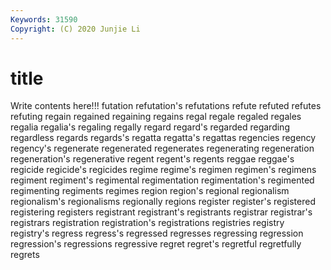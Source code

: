 ```yaml
---
Keywords: 31590
Copyright: (C) 2020 Junjie Li
---
```


# title

Write contents here!!!
futation 
refutation's 
refutations 
refute 
refuted 
refutes 
refuting 
regain 
regained
regaining 
regains 
regal 
regale 
regaled 
regales 
regalia 
regalia's 
regaling 
regally
regard 
regard's 
regarded 
regarding 
regardless 
regards 
regards's 
regatta 
regatta's 
regattas
regencies 
regency 
regency's 
regenerate 
regenerated 
regenerates 
regenerating 
regeneration 
regeneration's 
regenerative
regent 
regent's 
regents 
reggae 
reggae's 
regicide 
regicide's 
regicides 
regime 
regime's
regimen 
regimen's 
regimens 
regiment 
regiment's 
regimental 
regimentation 
regimentation's 
regimented 
regimenting
regiments 
regimes 
region 
region's 
regional 
regionalism 
regionalism's 
regionalisms 
regionally 
regions
register 
register's 
registered 
registering 
registers 
registrant 
registrant's 
registrants 
registrar 
registrar's
registrars 
registration 
registration's 
registrations 
registries 
registry 
registry's 
regress 
regress's 
regressed
regresses 
regressing 
regression 
regression's 
regressions 
regressive 
regret 
regret's 
regretful 
regretfully
regrets 

